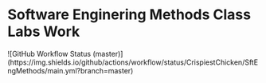 <h1>Software Enginering Methods Class Labs Work</h1>
![GitHub Workflow Status (master)](https://img.shields.io/github/actions/workflow/status/CrispiestChicken/SftEngMethods/main.yml?branch=master)
